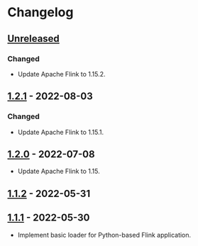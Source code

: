 # Changelog

## [Unreleased]

### Changed

- Update Apache Flink to 1.15.2.

## [1.2.1] - 2022-08-03

### Changed

-   Update Apache Flink to 1.15.1.

## [1.2.0] - 2022-07-08

-   Update Apache Flink to 1.15.

## [1.1.2] - 2022-05-31

## [1.1.1] - 2022-05-30

-   Implement basic loader for Python-based Flink application.

[Unreleased]: https://github.com/getindata/flink-python-loader/compare/1.2.1...HEAD

[1.2.1]: https://github.com/getindata/flink-python-loader/compare/1.2.0...1.2.1

[1.2.0]: https://github.com/getindata/flink-python-loader/compare/1.1.2...1.2.0

[1.1.2]: https://github.com/getindata/flink-python-loader/compare/1.1.1...1.1.2

[1.1.1]: https://github.com/getindata/flink-python-loader/compare/3d96f04aa22f3dc297da5e4be507bfc8b4963d27...1.1.1
